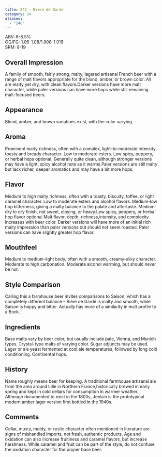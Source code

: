```yaml
---
title: 24C - Bière de Garde
category: 24
aliases: 
  - "24C"
---
```


ABV: 6-8.5%  
OG/FG: 1.06-1.08/1.008-1.016  
SRM: 6-19  

## Overall Impression
A family of smooth, fairly strong, malty, lagered artisanal French beer with a range of malt flavors appropriate for the blond, amber, or brown color. All are malty yet dry, with clean flavors.Darker versions have more malt character, while paler versions can have more hops while still remaining malt-focused beers.

## Appearance
Blond, amber, and brown variations exist, with the color varying

## Aroma
Prominent malty richness, often with a complex, light-to-moderate intensity, toasty and bready character. Low to moderate esters. Low spicy, peppery, or herbal hops optional. Generally quite clean, although stronger versions may have a light, spicy alcohol note as it warms.Paler versions are still malty but lack richer, deeper aromatics and may have a bit more hops.

## Flavor
Medium to high malty richness, often with a toasty, biscuity, toffee, or light caramel character. Low to moderate esters and alcohol flavors. Medium-low hop bitterness, giving a malty balance to the palate and aftertaste. Medium-dry to dry finish, not sweet, cloying, or heavy.Low spicy, peppery, or herbal hop flavor optional.Malt flavor, depth, richness,intensity, and complexity increases with beer color. Darker versions will have more of an initial rich malty impression than paler versions but should not seem roasted. Paler versions can have slightly greater hop flavor.

## Mouthfeel
Medium to medium-light body, often with a smooth, creamy-silky character. Moderate to high carbonation. Moderate alcohol warming, but should never be hot.

## Style Comparison
Calling this a farmhouse beer invites comparisons to Saison, which has a completely different balance – Bière de Garde is malty and smooth, while Saison is hoppy and bitter. Actually has more of a similarity in malt profile to a Bock.

## Ingredients
Base malts vary by beer color, but usually include pale, Vienna, and Munich types. Crystal-type malts of varying color. Sugar adjuncts may be used. Lager or ale yeast fermented at cool ale temperatures, followed by long cold conditioning. Continental hops.

## History
Name roughly means beer for keeping. A traditional farmhouse artisanal ale from the area around Lille in Northern France,historically brewed in early spring and kept in cold cellars for consumption in warmer weather. Although documented to exist in the 1800s, Jenlain is the prototypical modern amber lager version first bottled in the 1940s.

## Comments
Cellar, musty, moldy, or rustic character often mentioned in literature are signs of mishandled imports, not fresh, authentic products. Age and oxidation can also increase fruitiness and caramel flavors, but increase harshness. While caramel and fruit can be part of the style, do not confuse the oxidation character for the proper base beer.